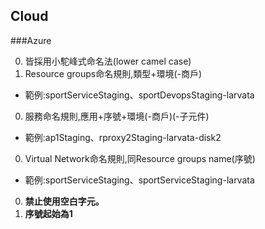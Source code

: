 ## Cloud

###Azure

0. 皆採用小駝峰式命名法(lower camel case)
0. Resource groups命名規則,類型+環境(-商戶)
  - 範例:sportServiceStaging、sportDevopsStaging-larvata
0. 服務命名規則,應用+序號+環境(-商戶)(-子元件)
  - 範例:ap1Staging、rproxy2Staging-larvata-disk2
0. Virtual Network命名規則,同Resource groups name(序號)
  - 範例:sportServiceStaging、sportServiceStaging-larvata
0. __禁止使用空白字元。__
0. __序號起始為1__
